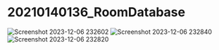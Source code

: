 # 20210140136_RoomDatabase
![Screenshot 2023-12-06 232602](https://github.com/rafifilzahaliansyah/20210140136_RoomDatabase/assets/114916906/69427cdc-2705-4114-bf30-bf2768c0aefa)
![Screenshot 2023-12-06 232840](https://github.com/rafifilzahaliansyah/20210140136_RoomDatabase/assets/114916906/52dea2bd-57f8-443e-a21a-cd0f5e7a1588)
![Screenshot 2023-12-06 232820](https://github.com/rafifilzahaliansyah/20210140136_RoomDatabase/assets/114916906/571ff5bc-9354-4d1d-8383-c257e092c860)
